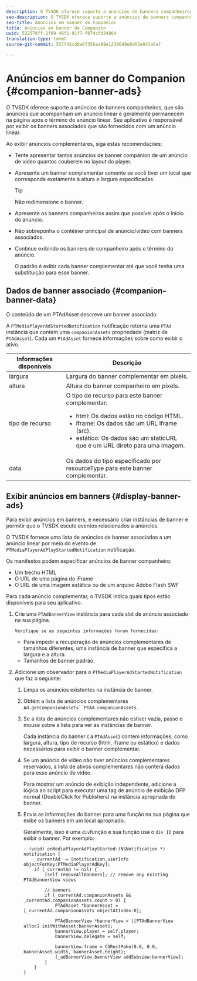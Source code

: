 ```yaml
---
description: O TVSDK oferece suporte a anúncios de banners companheiros, que são anúncios que acompanham um anúncio linear e geralmente permanecem na página após o término do anúncio linear. Seu aplicativo é responsável por exibir os banners associados que são fornecidos com um anúncio linear.
seo-description: O TVSDK oferece suporte a anúncios de banners companheiros, que são anúncios que acompanham um anúncio linear e geralmente permanecem na página após o término do anúncio linear. Seu aplicativo é responsável por exibir os banners associados que são fornecidos com um anúncio linear.
seo-title: Anúncios em banner do Companion
title: Anúncios em banner do Companion
uuid: 522578ff-1f09-48f1-91f7-f074cfd34064
translation-type: tm+mt
source-git-commit: 557f42cd9a6f356aa99e13386d9e8d65e043a6af

---
```



# Anúncios em banner do Companion {#companion-banner-ads}

O TVSDK oferece suporte a anúncios de banners companheiros, que são anúncios que acompanham um anúncio linear e geralmente permanecem na página após o término do anúncio linear. Seu aplicativo é responsável por exibir os banners associados que são fornecidos com um anúncio linear.

Ao exibir anúncios complementares, siga estas recomendações:

* Tente apresentar tantos anúncios de banner companion de um anúncio de vídeo quantos couberem no layout do player.
* Apresente um banner complementar somente se você tiver um local que corresponda exatamente à altura e largura especificadas.

   >[!TIP]
   >
   >Não redimensione o banner.

* Apresente os banners companheiros assim que possível após o início do anúncio.
* Não sobreponha o contêiner principal de anúncio/vídeo com banners associados.
* Continue exibindo os banners de companheiro após o término do anúncio.

   O padrão é exibir cada banner complementar até que você tenha uma substituição para esse banner.

## Dados de banner associado {#companion-banner-data}

O conteúdo de um PTAdAsset descreve um banner associado.

<!--<a id="section_D730B4FD6FD749E9860B6A07FC110552"></a>-->

A `PTMediaPlayerAdStartedNotification` notificação retorna uma `PTAd` instância que contém uma `companionAssets` propriedade (matriz de `PtAdAsset`).
Cada um `PtAdAsset` fornece informações sobre como exibir o ativo.

<table id="table_760C885E2DCA4BE983CC57FDA7BD5B14"> 
 <thead> 
  <tr> 
   <th colname="col1" class="entry"><b>Informações disponíveis</b></th> 
   <th colname="col2" class="entry"><b>Descrição</b></th> 
  </tr> 
 </thead>
 <tbody> 
  <tr> 
   <td colname="col1"> largura </td> 
   <td colname="col2"> Largura do banner complementar em pixels. </td> 
  </tr> 
  <tr> 
   <td colname="col1"> altura </td> 
   <td colname="col2"> Altura do banner companheiro em pixels. </td> 
  </tr> 
  <tr> 
   <td colname="col1"> tipo de recurso </td> 
   <td colname="col2">O tipo de recurso para este banner complementar: 
    <ul id="ul_A067787FE49E4B6095BE0AC1D447DBB3"> 
     <li id="li_02B7224C67004095B3F6E50FD21E507E">html: Os dados estão no código HTML. </li> 
     <li id="li_5F37E14472424F808C6094F42009E676">iframe: Os dados são um URL iframe (src). </li> 
     <li id="li_76B945007CE842158B5125422765E0B2">estático: Os dados são um staticURL que é um URL direto para uma imagem. </li> 
    </ul> </td> 
  </tr> 
  <tr> 
   <td colname="col1"> data </td> 
   <td colname="col2"> Os dados do tipo especificado por <span class="codeph">resourceType</span> para este banner complementar. </td> 
  </tr> 
 </tbody> 
</table>

## Exibir anúncios em banners {#display-banner-ads}

Para exibir anúncios em banners, é necessário criar instâncias de banner e permitir que o TVSDK escute eventos relacionados a anúncios.

O TVSDK fornece uma lista de anúncios de banner associados a um anúncio linear por meio do evento de `PTMediaPlayerAdPlayStartedNotification` notificação.

Os manifestos podem especificar anúncios de banner companheiro:

* Um trecho HTML
* O URL de uma página do iFrame
* O URL de uma imagem estática ou de um arquivo Adobe Flash SWF

Para cada anúncio complementar, o TVSDK indica quais tipos estão disponíveis para seu aplicativo.

1. Crie uma `PTAdBannerView` instância para cada slot de anúncio associado na sua página.

       Verifique se as seguintes informações foram fornecidas:
   
   * Para impedir a recuperação de anúncios complementares de tamanhos diferentes, uma instância de banner que especifica a largura e a altura.
   * Tamanhos de banner padrão.

1. Adicione um observador para o `PTMediaPlayerAdStartedNotification` que faz o seguinte:
   1. Limpa os anúncios existentes na instância do banner.
   1. Obtém a lista de anúncios complementares `Ad.getCompanionAssets``PTAd.companionAssets`.
   1. Se a lista de anúncios complementares não estiver vazia, passe o mouse sobre a lista para ver as instâncias de banner.

      Cada instância do banner ( a `PTAdAsset`) contém informações, como largura, altura, tipo de recurso (html, iframe ou estático) e dados necessários para exibir o banner complementar.
   1. Se um anúncio de vídeo não tiver anúncios complementares reservados, a lista de ativos complementares não conterá dados para esse anúncio de vídeo.

      Para mostrar um anúncio de exibição independente, adicione a lógica ao script para executar uma tag de anúncio de exibição DFP normal (DoubleClick for Publishers) na instância apropriada do banner.
   1. Envia as informações do banner para uma função na sua página que exibe os banners em um local apropriado.

      Geralmente, isso é uma `div`função e sua função usa o `div ID` para exibir o banner. Por exemplo:

      ```
      - (void) onMediaPlayerAdPlayStarted:(NSNotification *) notification { 
          _currentAd  = [notification.userInfo  objectForKey:PTMediaPlayerAdKey];  
          if (_currentAd != nil) { 
              [self removeAllBanners]; // remove any existing PTAdBannerView views 
      
              // banners 
              if (_currentAd.companionAssets && _currentAd.companionAssets.count > 0) { 
                  PTAdAsset *bannerAsset = [_currentAd.companionAssets objectAtIndex:0]; 
      
                  PTAdBannerView *bannerView = [[PTAdBannerView alloc] initWithAsset:bannerAsset];  
                  bannerView.player = self.player; 
                  bannerView.delegate = self; 
      
                  bannerView.frame = CGRectMake(0.0, 0.0, bannerAsset.width, bannerAsset.height);  
                  [_adBannerView.bannerView addSubview:bannerView]; 
              } 
          } 
      }
      ```
